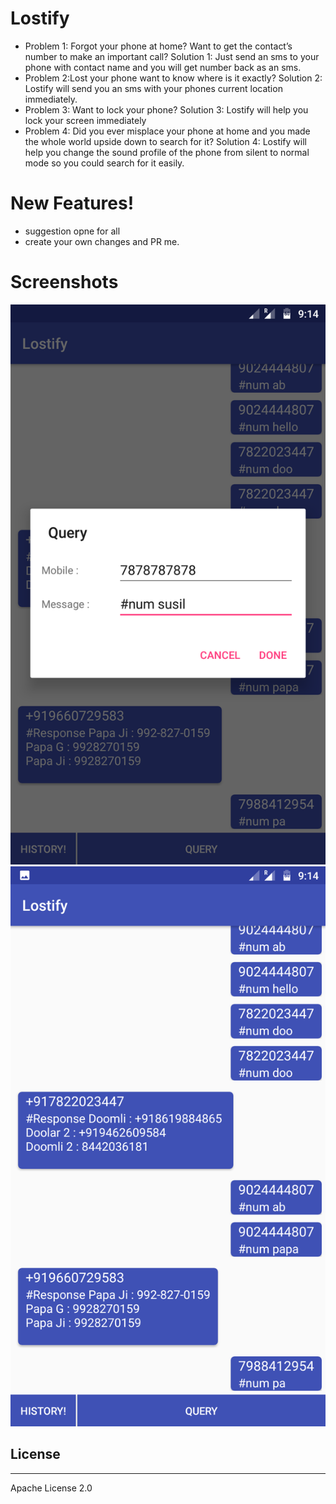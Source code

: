 
# Lostify
  - Problem 1: Forgot your phone at home? Want to get the contact’s number to make an important call?
Solution 1: Just send an sms to your phone with contact name and you will get number back as an sms.
  - Problem 2:Lost your phone want to know where is it exactly? 
Solution 2: Lostify will send you an sms with your phones current location immediately.
  - Problem 3: Want to lock your phone? 
Solution 3: Lostify will help you lock your screen immediately
- Problem 4: Did you ever misplace your phone at home and you made the whole world upside down to search for it? 
Solution 4: Lostify will help you change the sound profile of the phone from silent to normal mode so you could search for it easily.

# New Features!
  - suggestion opne for all
  - create your own changes and PR me.
  
# Screenshots
[![](./screens/1.png)]()
[![](./screens/2.png)]()
## License
----
Apache License 2.0



